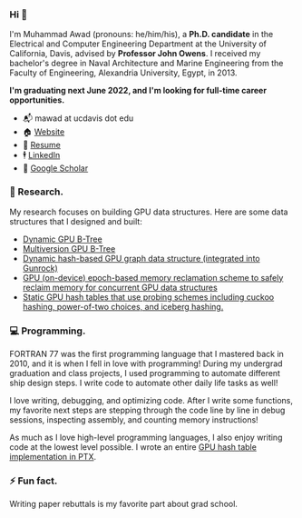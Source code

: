 ### Hi 👋

<!--
**maawad/maawad** is a ✨ _special_ ✨ repository because its `README.md` (this file) appears on your GitHub profile.

- 🔭 I’m currently working on ...
- 🌱 I’m currently learning ...
- 👯 I’m looking to collaborate on ...
- 🤔 I’m looking for help with ...
- 💬 Ask me about ...
- 📫 How to reach me: ...
- 😄 Pronouns: ...
- ⚡ Fun fact: ...
-->

I'm Muhammad Awad (pronouns: he/him/his), a **Ph.D. candidate** in the Electrical and Computer Engineering Department at the University of California, Davis, advised by **Professor John Owens**. I received my bachelor's degree in Naval Architecture and Marine Engineering from the Faculty of Engineering, Alexandria University, Egypt, in 2013.

**I'm graduating next June 2022, and I'm looking for full-time career opportunities.**

- 📬 mawad at ucdavis dot edu
- 🏠 [Website](https://maawad.github.io/)
- 📄 [Resume](https://github.com/maawad/maawad.github.io/blob/master/resume/resume.pdf)
- 🕴 [LinkedIn](https://www.linkedin.com/in/muhammad-awad-b1a28046)
- 🥼 [Google Scholar](https://scholar.google.com/citations?user=9e0mCHIAAAAJ&hl=en)


### 🔬 Research.

My research focuses on building GPU data structures. Here are some data structures that I designed and built:
- [Dynamic GPU B-Tree](https://github.com/owensgroup/GpuBTree)
- [Multiversion GPU B-Tree](https://github.com/owensgroup/MVGpuBTree)
- [Dynamic hash-based GPU graph data structure (integrated into Gunrock)](https://github.com/gunrock/gunrock/tree/dynamic-graph)
- [GPU (on-device) epoch-based memory reclamation scheme to safely reclaim memory
for concurrent GPU data structures](https://github.com/owensgroup/MVGpuBTree)
- [Static GPU hash tables that use probing schemes including cuckoo hashing, power-of-two choices, and iceberg hashing.](https://github.com/owensgroup/BGHT)

### 💻 Programming.

FORTRAN 77 was the first programming language that I mastered back in 2010, and it is when I fell in love with programming! During my undergrad graduation and class projects, I used programming to automate different ship design steps. I write code to automate other daily life tasks as well!

I love writing, debugging, and optimizing code. After I write some functions, my favorite next steps are stepping through the code line by line in debug sessions, inspecting assembly, and counting memory instructions! 

As much as I love high-level programming languages, I also enjoy writing code at the lowest level possible. I wrote an entire [GPU hash table implementation in PTX](https://github.com/maawad/PTX_BCHT).

### ⚡ Fun fact.

Writing paper rebuttals is my favorite part about grad school.
